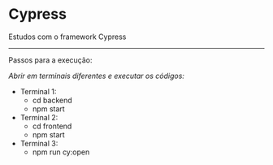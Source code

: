 # Cypress
Estudos com o framework Cypress
***
Passos para a execução:

*Abrir em terminais diferentes e executar os códigos:*
* Terminal 1:
  * cd backend
  * npm start
* Terminal 2: 
  * cd frontend
  * npm start
* Terminal 3: 
  * npm run cy:open
